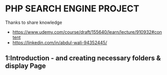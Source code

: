 # PHP SEARCH ENGINE PROJECT

Thanks to share knowledge
- https://www.udemy.com/course/draft/155640/learn/lecture/910932#content
- https://linkedin.com/in/abdul-wali-94352445/

## 1:Introduction - and creating necessary folders & display Page

